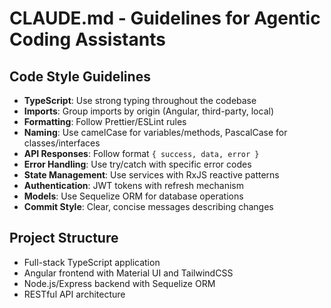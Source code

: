 # CLAUDE.md - Guidelines for Agentic Coding Assistants

## Code Style Guidelines
- **TypeScript**: Use strong typing throughout the codebase
- **Imports**: Group imports by origin (Angular, third-party, local)
- **Formatting**: Follow Prettier/ESLint rules
- **Naming**: Use camelCase for variables/methods, PascalCase for classes/interfaces
- **API Responses**: Follow format `{ success, data, error }`
- **Error Handling**: Use try/catch with specific error codes
- **State Management**: Use services with RxJS reactive patterns
- **Authentication**: JWT tokens with refresh mechanism
- **Models**: Use Sequelize ORM for database operations
- **Commit Style**: Clear, concise messages describing changes

## Project Structure
- Full-stack TypeScript application
- Angular frontend with Material UI and TailwindCSS
- Node.js/Express backend with Sequelize ORM
- RESTful API architecture